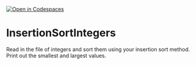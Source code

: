 [![Open in Codespaces](https://classroom.github.com/assets/launch-codespace-2972f46106e565e64193e422d61a12cf1da4916b45550586e14ef0a7c637dd04.svg)](https://classroom.github.com/open-in-codespaces?assignment_repo_id=15663740)
# InsertionSortIntegers
Read in the file of integers and sort them using your insertion sort method. Print out the smallest and largest values.
